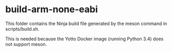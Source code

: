 # build-arm-none-eabi

This folder contains the Ninja build file generated by the meson command in scripts/build.sh.

This is needed because the Yotto Docker image (running Python 3.4) does not support meson.
